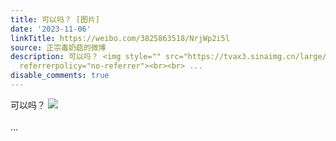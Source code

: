 ```yaml
---
title: 可以吗？ [图片]
date: '2023-11-06'
linkTitle: https://weibo.com/3825863518/NrjWp2i5l
source: 正宗毒奶菇的微博
description: 可以吗？ <img style="" src="https://tvax3.sinaimg.cn/large/e40a0b5ely1hjlgphs1pkj20zo2567wh.jpg"
  referrerpolicy="no-referrer"><br><br> ...
disable_comments: true
---
```

可以吗？ <img style="" src="https://tvax3.sinaimg.cn/large/e40a0b5ely1hjlgphs1pkj20zo2567wh.jpg" referrerpolicy="no-referrer"><br><br> ...